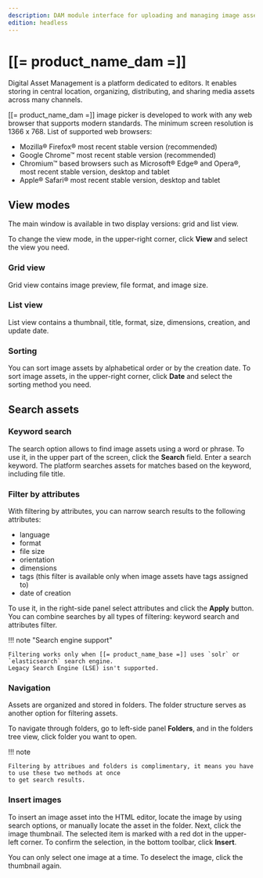 ```yaml
---
description: DAM module interface for uploading and managing image assets.
edition: headless
---
```


# [[= product_name_dam =]]

Digital Asset Management is a platform dedicated to editors.
It enables storing in central location, organizing, distributing, and sharing media assets across many channels.

[[= product_name_dam =]] image picker is developed to work with any web browser that supports modern standards. The minimum screen resolution is
1366 x 768.
List of supported web browsers:

- Mozilla® Firefox® most recent stable version (recommended)
- Google Chrome™ most recent stable version (recommended)
- Chromium™ based browsers such as Microsoft® Edge® and Opera®, most recent stable version, desktop and tablet
- Apple® Safari® most recent stable version, desktop and tablet

## View modes

The main window is available in two display versions: grid and list view.

To change the view mode, in the upper-right corner, click **View** and select the view you need.

### Grid view

Grid view contains image preview, file format, and image size.

### List view

List view contains a thumbnail, title, format, size, dimensions, creation, and update date.

### Sorting

You can sort image assets by alphabetical order or by the creation date.
To sort image assets, in the upper-right corner, click **Date** and select the
sorting method you need.

## Search assets

### Keyword search

The search option allows to find image assets using a word or phrase.
To use it, in the upper part of the screen, click the
**Search** field. Enter a search keyword. The platform searches assets for matches
based on the keyword, including file title.

### Filter by attributes

With filtering by attributes, you can narrow search results to the following attributes:

- language
- format
- file size
- orientation
- dimensions
- tags (this filter is available only when image assets have tags assigned to)
- date of creation

To use it, in the right-side panel select attributes and click the **Apply** button.
You can combine searches by all types of filtering: keyword search and attributes filter.

!!! note "Search engine support"

    Filtering works only when [[= product_name_base =]] uses `solr` or `elasticsearch` search engine.
    Legacy Search Engine (LSE) isn't supported.

### Navigation

Assets are organized and stored in folders. The folder structure serves as another option
for filtering assets.

To navigate through folders, go to left-side panel **Folders**, and in the folders tree view, click
folder you want to open.

!!! note

    Filtering by attribues and folders is complimentary, it means you have to use these two methods at once
    to get search results.

### Insert images

To insert an image asset into the HTML editor, locate the image by using search options, or manually locate the asset in the folder.
Next, click the image thumbnail. The selected item is marked with a red dot in the upper-left corner.
To confirm the selection, in the bottom toolbar, click **Insert**.

You can only select one image at a time.
To deselect the image, click the thumbnail again.